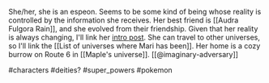 She/her, she is an espeon. Seems to be some kind of being whose reality is controlled by the information she receives. Her best friend is [[Audra Fulgora Rain]], and she evolved from their friendship. Given that her reality is always changing, I'll link her [intro post](https://www.tumblr.com/imaginary-adversary/738277200915202048/hello-3-my-name-is-mari-im-a-female-espeon-in?source=share). She can travel to other universes, so I'll link the [[List of universes where Mari has been]]. Her home is a cozy burrow on Route 6 in [[Maple's universe]]. [[@imaginary-adversary]]

#characters #deities? #super_powers #pokemon 